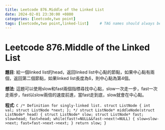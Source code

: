 ```yaml
---
title: Leetcode 876.Middle of the Linked List
date: 2024-02-01 23:30:00 +0800 
categories: [leetcode,two point]
tags: [leetcode,two point,linked-list]     # TAG names should always be lowercase
---
```

# Leetcode 876.Middle of the Linked List

**題目**:
給一個linked list的head，返回linked list中心點的節點，如果中心點有兩個，返回第二個節點，如果linked list長度為6，則中心點為第4個。

**想法**:
這題可以使用slow和fast兩個指標尋找中心點，slow一次走一步，fast一次走兩步，fast以slow兩倍的速度前進，當fast走到底，slow就會在中心點。

**程式**:
``C
/*
  Definition for singly-linked list.
  struct ListNode {
      int val;
      struct ListNode *next;
  };
 */
struct ListNode* middleNode(struct ListNode* head) {
    struct ListNode* slow;
    struct ListNode* fast;
    slow=head;
    fast=head;
    while(fast!=NULL&&fast->next!=NULL)
    {
        slow=slow->next;
        fast=fast->next->next;
    }
    return slow;
} 
``